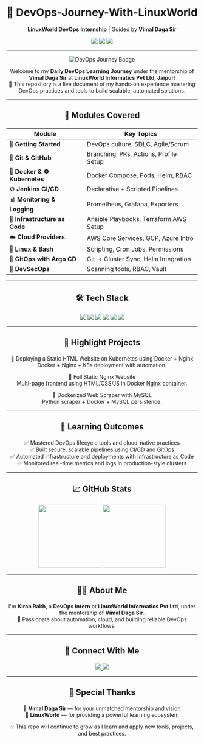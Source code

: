 <h1 align="center">🚀 DevOps-Journey-With-LinuxWorld</h1>

<p align="center">
  <strong>LinuxWorld DevOps Internship</strong> | Guided by <strong>Vimal Daga Sir</strong>
</p>

<p align="center">
  <img src="https://img.shields.io/badge/LinuxWorld-Tech%20Intern-blue?style=for-the-badge&logo=linux" />
  <img src="https://img.shields.io/github/last-commit/Kiranrakh/LW-DevOps-Learning-Daily?style=for-the-badge&color=green" />
  <img src="https://img.shields.io/github/stars/Kiranrakh/LW-DevOps-Learning-Daily?style=for-the-badge" />
</p>

---

<p align="center">
  <img src="https://img.shields.io/badge/DevOps%20Journey-Exploring%20with%20LinuxWorld-blue?style=for-the-badge&logo=dev.to" alt="DevOps Journey Badge" />
</p>

<p align="center">
  Welcome to my <strong>Daily DevOps Learning Journey</strong> under the mentorship of <strong>Vimal Daga Sir</strong> at <strong>LinuxWorld Informatics Pvt Ltd, Jaipur</strong>!<br />
  🚀 This repository is a live document of my hands-on experience mastering DevOps practices and tools to build scalable, automated solutions.
</p>

---

## <p align="center"><strong>🧭 Modules Covered</strong></p>

<div align="center">

| Module                        | Key Topics                             |
|------------------------------|--------------------------------------|
| 🏁 **Getting Started**        | DevOps culture, SDLC, Agile/Scrum    |
| 🔗 **Git & GitHub**           | Branching, PRs, Actions, Profile Setup |
| 🐳 **Docker & ☸ Kubernetes**  | Docker Compose, Pods, Helm, RBAC     |
| ⚙️ **Jenkins CI/CD**          | Declarative + Scripted Pipelines     |
| 📊 **Monitoring & Logging**   | Prometheus, Grafana, Exporters       |
| 🧱 **Infrastructure as Code** | Ansible Playbooks, Terraform AWS Setup |
| ☁️ **Cloud Providers**        | AWS Core Services, GCP, Azure Intro  |
| 🐧 **Linux & Bash**           | Scripting, Cron Jobs, Permissions    |
| 🔁 **GitOps with Argo CD**    | Git → Cluster Sync, Helm Integration |
| 🔐 **DevSecOps**              | Scanning tools, RBAC, Vault          |

</div>

---

## <p align="center"><strong>🛠️ Tech Stack</strong></p>

<p align="center">
  <img src="https://img.shields.io/badge/Docker-2496ED?style=for-the-badge&logo=docker&logoColor=white"/>
  <img src="https://img.shields.io/badge/Kubernetes-326CE5?style=for-the-badge&logo=kubernetes&logoColor=white"/>
  <img src="https://img.shields.io/badge/AWS-FF9900?style=for-the-badge&logo=amazonaws&logoColor=white"/>
  <img src="https://img.shields.io/badge/Terraform-623CE4?style=for-the-badge&logo=terraform&logoColor=white"/>
  <img src="https://img.shields.io/badge/Ansible-EE0000?style=for-the-badge&logo=ansible&logoColor=white"/>
  <img src="https://img.shields.io/badge/Jenkins-D24939?style=for-the-badge&logo=jenkins&logoColor=white"/>
</p>

---

## <p align="center"><strong>🚀 Highlight Projects</strong></p>

<p align="center">
  <a href="https://github.com/Kiranrakh/LW-DevOps-Learning-Daily/tree/main/Deploying-a-Static-HTML-Website-on-Kubernetes-using-Docker-Nginx" style="text-decoration:none;">
    🔸 Deploying a Static HTML Website on Kubernetes using Docker + Nginx
  </a><br/>
  Docker + Nginx + K8s deployment with automation.
</p>

<p align="center">
  <a href="https://github.com/Kiranrakh/LW-DevOps-Learning-Daily/tree/main/Full-Static-Nginx-Website" style="text-decoration:none;">
    🔸 Full Static Nginx Website
  </a><br/>
  Multi-page frontend using HTML/CSS/JS in Docker Nginx container.
</p>

<p align="center">
  <a href="https://github.com/Kiranrakh/LW-DevOps-Learning-Daily/tree/main/Dockerized-Web-Scraper-with-MySQL" style="text-decoration:none;">
    🔸 Dockerized Web Scraper with MySQL
  </a><br/>
  Python scraper + Docker + MySQL persistence.
</p>

---

## <p align="center"><strong>🎯 Learning Outcomes</strong></p>

<p align="center">
  ✅ Mastered DevOps lifecycle tools and cloud-native practices<br/>
  ✅ Built secure, scalable pipelines using CI/CD and GitOps<br/>
  ✅ Automated infrastructure and deployments with Infrastructure as Code<br/>
  ✅ Monitored real-time metrics and logs in production-style clusters
</p>

---

## <p align="center"><strong>📈 GitHub Stats</strong></p>

<p align="center">
  <img src="https://github-readme-stats.vercel.app/api?username=Kiranrakh&show_icons=true&theme=tokyonight&count_private=true" height="165" />
  <img src="https://github-readme-stats.vercel.app/api/top-langs/?username=Kiranrakh&layout=compact&theme=tokyonight" height="165" />
</p>

---

## <p align="center"><strong>🙋‍♂️ About Me</strong></p>

<p align="center">
  I'm <strong>Kiran Rakh</strong>, a <strong>DevOps Intern</strong> at <strong>LinuxWorld Informatics Pvt Ltd</strong>, under the mentorship of <strong>Vimal Daga Sir</strong>.<br/>
  📌 Passionate about automation, cloud, and building reliable DevOps workflows.
</p>

---

## <p align="center"><strong>📡 Connect With Me</strong></p>

<p align="center">
  <a href="https://www.linkedin.com/in/kiran-rakh-b644b6248/" target="_blank">
    <img src="https://img.shields.io/badge/LinkedIn-Kiran%20Rakh-blue?style=for-the-badge&logo=linkedin" />
  </a>
  <a href="https://github.com/Kiranrakh" target="_blank">
    <img src="https://img.shields.io/badge/GitHub-Kiranrakh-black?style=for-the-badge&logo=github" />
  </a>
</p>

---

## <p align="center"><strong>🙏 Special Thanks</strong></p>

<p align="center">
  🧠 <strong>Vimal Daga Sir</strong> — for your unmatched mentorship and vision<br/>
  🏢 <strong>LinuxWorld</strong> — for providing a powerful learning ecosystem
</p>

<p align="center">
  💡 This repo will continue to grow as I learn and apply new tools, projects, and best practices.
</p>
